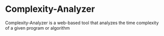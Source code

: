 # Complexity-Analyzer
Complexity-Analyzer is a web-based tool that analyzes the time complexity of a given program or algorithm
